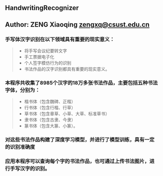 ## HandwritingRecognizer
## Author: ZENG Xiaoqing <zengxq@csust.edu.cn>

### 手写体汉字识别在以下领域具有重要的现实意义：
> * 将手写会议纪要转文字
> * 手工票据电子化
> * 个人签字模仿行为的识别
> * 书法作品的汉字识别都具有重要的现实意义。
### 本程序共收集了8985个汉字的18万多张书法作品，主要包括五种书法字体，分别为：
> * 楷书体（包含魏碑、正楷）
> * 行书体（包含行楷、行草）
> * 草书体（包含章草、小草、大草、标准草书）
> * 隶书体（包含古隶、今隶）
> * 篆书体（包含大篆、小篆）。
### 对这些书法作品构建了深度学习模型，并进行了模型训练，具有一定的识别准确度
### 应用本程序可以查询每个字的书法作品，也可通过上传书法图片，进行手写汉字的识别。
